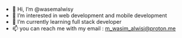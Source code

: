 - 👋 Hi, I’m @wasemalwisy
- 👀 I’m interested in web development and mobile development
- 🌱 I’m currently learning full stack developer
- 📫 you can reach me with my email : m_wasim_alwisi@proton.me

<!---
wasemalwisy/wasemalwisy is a ✨ special ✨ repository because its `README.md` (this file) appears on your GitHub profile.
You can click the Preview link to take a look at your changes.
--->
